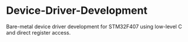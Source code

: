 # Device-Driver-Development
Bare-metal device driver development for STM32F407 using low-level C and direct register access.
